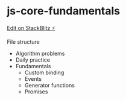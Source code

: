 # js-core-fundamentals

[Edit on StackBlitz ⚡️](https://stackblitz.com/edit/js-ykspwa)

File structure

- Algorithm problems
- Daily practice
- Fundamentals
  - Custom binding
  - Events
  - Generator functions
  - Promises
